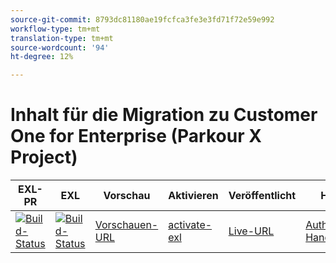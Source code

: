 ```yaml
---
source-git-commit: 8793dc81180ae19fcfca3fe3e3fd71f72e59e992
workflow-type: tm+mt
translation-type: tm+mt
source-wordcount: '94'
ht-degree: 12%

---
```

# Inhalt für die Migration zu Customer One for Enterprise (Parkour X Project)

| EXL-PR | EXL | Vorschau | Aktivieren | Veröffentlicht | Hilfe |
|--- |--- |--- |--- |--- |--- |
| [![Build-Status](https://docs.ci.corp.adobe.com/view/exl-pr/job/customer-one.en_pr-exl/badge/icon)](https://docs.ci.corp.adobe.com/view/exl-pr/job/customer-one.en_pr-exl/lastBuild/) | [![Build-Status](https://docs.ci.corp.adobe.com/view/exl-pr/job/customer-one.en_exl/lastBuild/badge/icon)](https://docs.ci.corp.adobe.com/view/exl-pr/job/customer-one.en_exl/lastBuild/lastBuild) | [Vorschauen-URL](https://experienceleague.corp.adobe.com/docs/customer-one/using/home.html?lang=en) | [activate-exl](https://docs.ci.corp.adobe.com/job/activate-exl/build/) | [Live-URL](https://experienceleague.adobe.com/docs/customer-one/using/home.html?lang=en) | [Authoring-Handbuch](https://experienceleague.adobe.com/docs/authoring-guide-exl/using/home.html?lang=en) |
